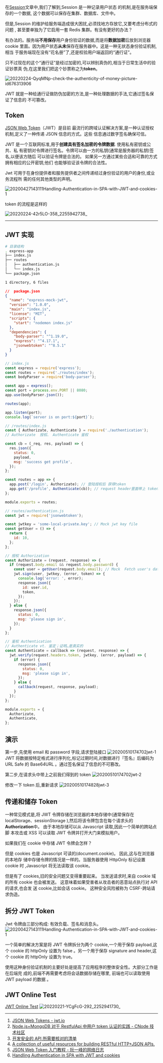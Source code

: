 在[Session](engineering/session.md)文章中,我们了解到,Session 是一种记录用户状态
的机制,是在服务端保存的一个数据, 这个数据可以保存在集群、数据库、文件中。

但是,Session 的维护给服务端造成很大困扰,必须找地方存放它,又要考虑分布式的问题 ,
甚至要单独为了它启用一套 Redis 集群。有没有更好的办法？

有办法的。服务端**不用保存**用户身份验证的数据,而是将**数据加密**后放到浏览器
cookie 里面。因为用户状态**从未**保存在服务器中。这是一种无状态身份验证机制,相当
于服务端现在没有“花名册”了,还是校验用户端返回的“通行证”。

只不过现在的这个“通行证”是经过加密的,可以辨别真伪的,相当于日常生活中的验证钞票真
伪,在这里我们把这个钞票称之为**token**。

![20220224-QyqMNp-check-the-authenticity-of-money-picture-id676313906](https://loremxuetengfei.oss-cn-beijing.aliyuncs.com/20220224-QyqMNp-check-the-authenticity-of-money-picture-id676313906.jpg)

JWT 就是一种给通行证做防伪加密的方法,是一种处理数据的手法,它通过签名保证了信息的
不可篡改。

## Token

[JSON Web Token](https://en.wikipedia.org/wiki/JSON_Web_Token#Use)（JWT）是目前
最流行的跨域认证解决方案,是一种认证授权机制,定义了一种传递 JSON 信息的方式。这些
信息通过数字签名确保可信。

JWT 是一个互联网标准,用于**创建具有签名加密的令牌数据**. 使用私有密钥或公共、私
有密钥对令牌进行签名。令牌可以由一方的私钥(通常是服务器的私钥)签名,以便该方随后
可以验证令牌是合法的。 如果另一方通过某些合适和可靠的方式拥有相应的公开密钥,他们
也能够验证该令牌的合法性。

Jwt 可用于在身份提供者和服务提供者之间传递经过身份验证的用户的身份,或业务流程所
需的任何其他类型的声明。

<img src='https://loremxuetengfei.oss-cn-beijing.aliyuncs.com/20200427143111%20Handling-Authentication-in-SPA-with-JWT-and-cookies-1.png' alt='20200427143111Handling-Authentication-in-SPA-with-JWT-and-cookies-1'/>

token 的流程是这样的

![20220224-42r5LO-358_2255942738_](https://loremxuetengfei.oss-cn-beijing.aliyuncs.com/20220224-42r5LO-358_2255942738_.webp)

<!--

## 无状态身份验证机制

例如,服务器可以生成声明为“logged in as admin”的令牌,并将其提供给用户端。 然后
用户端可以使用这个令牌来证明它是以 admin 身份登录的。在身份验证中,当用户使用凭
证成功登录时,将返回一个 JSON Web Token,并且必须在本地保存(通常保存在
localStorage、sessionStorage 中,但也可以使用 cookie) ,而不是传统的在服务器中创
建会话 session 并返回 cookie 的方法。 无论何时用户想要访问受保护的路由或资源,用
户代理都应该发送 JWT,通常在授权头中使用承载模式。 标题的内容可能如下所示:

`````md
Authorization: Bearer xxx...yyy...zzz

````

这是一种无状态身份验证机制,因为用户状态**从未**保存在服务器中。 服务器的受保护
路由将在
[Authorization](/protocol/web-server?id=%e8%af%b7%e6%b1%82%e9%a6%96%e9%83%a8%e5%ad%97%e6%ae%b5%ef%bc%88reauest-header-fields%ef%bc%89%e5%ae%a2%e6%88%b7%e7%ab%af%e5%90%91%e6%9c%8d%e5%8a%a1%e5%99%a8%e5%8f%91%e9%80%81%e8%af%b7%e6%b1%82%e7%9a%84%e6%8a%a5%e6%96%87%e6%97%b6%e4%bd%bf%e7%94%a8%e7%9a%84%e9%a6%96%e9%83%a8)
头中检查是否有有效的 JWT,如果有,则允许用户访问受保护的资源。 由于 jwt 是自包含
的,因此所有必要的信息都在那里,从而减少了多次查询数据库的需要。

<img src='https://loremxuetengfei.oss-cn-beijing.aliyuncs.com/20200512120835%20jwt-work.jpg' alt='20200512120835jwt-work'/>


-->

---

## JWT 实现

```bash
# 目录结构
. express-app
├── index.js
├── routes
│   ├── authentication.js
│   └── index.js
└── package.json

1 directory, 6 files
```

```json
//  package.json
{
  "name": "express-mock-jwt",
  "version": "1.0.0",
  "main": "index.js",
  "license": "MIT",
  "scripts": {
    "start": "nodemon index.js"
  },
  "dependencies": {
    "body-parser": "^1.19.0",
    "express": "^4.17.1",
    "jsonwebtoken": "^8.5.1"
  }
}
```

```js
// index.js
const express = require('express');
const routes = require('./routes/index');
const bodyParser = require('body-parser');

const app = express();
const port = process.env.PORT || 8080;
app.use(bodyParser.json());

routes(app);

app.listen(port);
console.log(`server is on port:${port}`);
```

```javascript
// /routes/index.js
const { Authorizate, Authenticate } = require('./authentication');
// Authorizate  授权、 Authenticate 鉴权

const cb = (_req, res, payload) => {
  res.json({
    status: 0,
    payload,
    msg: 'success get profile',
  });
};

const routes = app => {
  app.post('/login', Authorizate); // 登陆授权后 获得token
  app.get('/profile', Authenticate(cb)); // request header里面带上 token
};

module.exports = routes;
```

```javascript
// routes/authentication.js
const jwt = require('jsonwebtoken');

const jwtkey = 'some-local-private.key'; // Mock jwt key file
const getUser = () => {
  return {
    id: 10,
  };
};

// 授权 Authorization
const Authorizate = (request, response) => {
  if (request.body.email && request.body.password) {
    const user = getUser(request.body.email); // Mock  Fetch user's data
    jwt.sign(user, jwtkey, (error, token) => {
      console.log('error: ', error);
      response.json({
        id: user.id,
        token,
      });
    });
  } else {
    response.json({
      status: 0,
      msg: 'please sign in',
    });
  }
};

// 鉴权 Authentication
// Authenticate vt. 鉴定；证明…是真实的
const Authenticate = callback => (request, response) => {
  jwt.verify(request.headers.token, jwtkey, (error, payload) => {
    if (error) {
      response.json({
        status: 0,
        msg: 'please sign in',
      });
    } else {
      callback(request, response, payload);
    }
  });
};

module.exports = {
  Authorizate,
  Authenticate,
};
```

## 演示

第一步,先使用 email 和 password 字段,请求登陆接口
<img src='https://loremxuetengfei.oss-cn-beijing.aliyuncs.com/20200510174702%20jwt-1.jpg' alt='20200510174702jwt-1'/>
JWT 将数据按特定格式进行序列化,标记过期时间,对数据进行『签名』后编码为 URL Safe
的 Base64URL 。通过签名保证了信息的不可篡改。

第二步,在请求头中带上之前我们得到的 token
<img src='https://loremxuetengfei.oss-cn-beijing.aliyuncs.com/20200510174702%20jwt-2.jpg' alt='20200510174702jwt-2'/>

修改一下 token 后,重新请求
<img src='https://loremxuetengfei.oss-cn-beijing.aliyuncs.com/20200510174828%20jwt-3.jpg' alt='20200510174828jwt-3'/>

## 传递和储存 Token

<!-- HTTP header 用 cookie 还是自定义字段,按照业务情况而定,没有强制要求。也可以放到
请求首部字段 Authorization 里面。
use-cookies-save-jwt-token -->

一种常见模式是,将 JWT 令牌存储在浏览器的本地存储中(通常保存在
localStorage、sessionStorage ),然后将该令牌包含在每个请求头的
**Authorization**中。 由于本地存储可以从 Javascript 读取,因此一个简单的跨站点脚
本攻击或 XSS 可以读取 JWT 令牌并打开大门来模拟用户。

如果我们在 cookie 中存储 JWT 令牌会怎样？

但是 cookies 也是 Javascript 可读的(document.cookie)。 因此,这与在浏览器的本地存
储中存储令牌的情况是一样的。当服务器使用 HttpOnly 标记设置 cookie 时 ,Javascript
将无法读取该 cookie。

但是有了 cookies,旧的安全问题又变得重要起来。 当发送请求时,来自 cookie 域的所有
cookie 也会被发送。 这意味着如果受害者从攻击者的恶意站点执行对 API 的请求,也会发
送 cookie,比如会话 cookie。 这种安全风险被称为 CSRF-跨站请求伪造。

## 拆分 JWT Token

Jwt 令牌由三部分构成: 有效负载、签名和消息头。
<img src='https://loremxuetengfei.oss-cn-beijing.aliyuncs.com/20200427143111%20Handling-Authentication-in-SPA-with-JWT-and-cookies-1.png' alt='20200427143111Handling-Authentication-in-SPA-with-JWT-and-cookies-1'/>

一个简单的解决方案是将 JWT 令牌拆分为两个 cookie,一个用于保存 payload,这个
cookie 的 httpOnly 设置为 false 。另一个用于保存 signature and header,这个
cookie 的 httpOnly 设置为 true。

使用这种身份验证机制的主要好处是提高了应用程序的整体安全性。大部分工作是在后端完
成的,前端不再需要考虑将会话数据存储在哪里, 前端也可以读取使用 JWT payload 的数据
。

## JWT Online Test

[JWT Online Test](https://jwt.herokuapp.com/auth)
![20220221-YCgFcG-292_2252941730_](https://loremxuetengfei.oss-cn-beijing.aliyuncs.com/20220221-YCgFcG-292_2252941730_.png)

---

1. [JSON Web Tokens - jwt.io](https://jwt.io/)
2. [Node.js+MongoDB 对于 RestfulApi 中用户 token 认证的实践 - CNode 技术社区](https://cnodejs.org/topic/58c1477b06dbd608756d0bca)
3. [开发安全的 API 所需要核对的清单](https://github.com/shieldfy/API-Security-Checklist/blob/master/README-zh.md)
4. [A collection of useful resources for building RESTful HTTP+JSON APIs.](https://github.com/yosriady/api-development-tools)
5. [JSON Web Token 入门教程 - 阮一峰的网络日志](http://www.ruanyifeng.com/blog/2018/07/json_web_token-tutorial.html)
6. [Handling Authentication in SPA with JWT and cookies](https://povioremote.com/blog/handling-authentication-in-spa-with-jwt-and-cookies/)

  <!-- - [HttpOnly's cookies save JWT](engineering/use-cookies-save-jwt-token.md) -->
